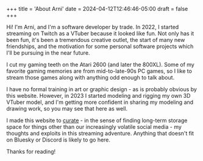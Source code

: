 +++
title = 'About Arni'
date = 2024-04-12T12:46:46-05:00
draft = false
+++

Hi! I'm Arni, and I'm a software developer by trade. In 2022, I started streaming on Twitch as a VTuber because it looked like fun. Not only has it been fun, it's been a tremendous creative outlet, the start of many new friendships, and the motivation for some personal software projects which I'll be pursuing in the near future.

I cut my gaming teeth on the Atari 2600 (and later the 800XL). Some of my favorite gaming memories are from mid-to-late-90s PC games, so I like to stream those games along with anything odd enough to talk about.

I have no formal training in art or graphic design - as is probably obvious by this website. However, in 2023 I started modeling and rigging my own 3D VTuber model, and I'm getting more confident in sharing my modeling and drawing work, so you may see that here as well.

I made this website to [curate](https://www.merriam-webster.com/grammar/can-you-curate-anything) - in the sense of finding long-term storage space for things other than our increasingly volatile social media - my thoughts and exploits in this streaming adventure. Anything that doesn't fit on Bluesky or Discord is likely to go here.

Thanks for reading!